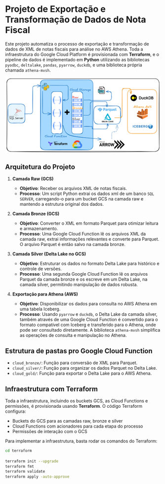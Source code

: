 # Projeto de Exportação e Transformação de Dados de Nota Fiscal

Este projeto automatiza o processo de exportação e transformação de dados de XML de notas fiscais para análise no AWS Athena. Toda a infraestrutura do Google Cloud Platform é provisionada com **Terraform**, e o pipeline de dados é implementado em **Python** utilizando as bibliotecas `pyodbc`, `deltalake`, `pandas`, `pyarrow`, `duckdb`, e uma biblioteca própria chamada `athena-mvsh`.

![Arquitetura do projeto](img/cloud.png)

## Arquitetura do Projeto

1. **Camada Raw (GCS)**
   - **Objetivo**: Receber os arquivos XML de notas fiscais.
   - **Processo**: Um script Python extrai os dados xml de um banco `SQL SERVER`, carregando-o para um bucket GCS na camada raw e mantendo a estrutura original dos dados.

2. **Camada Bronze (GCS)**
   - **Objetivo**: Converter o XML em formato Parquet para otimizar leitura e armazenamento.
   - **Processo**: Uma Google Cloud Function lê os arquivos XML da camada raw, extrai informações relevantes e converte para Parquet. O arquivo Parquet é então salvo na camada bronze.

3. **Camada Silver (Delta Lake no GCS)**
   - **Objetivo**: Estruturar os dados no formato Delta Lake para histórico e controle de versões.
   - **Processo**: Uma segunda Google Cloud Function lê os arquivos Parquet da camada bronze e os escreve em um Delta Lake, na camada silver, permitindo manipulação de dados robusta.

4. **Exportação para Athena (AWS)**
   - **Objetivo**: Disponibilizar os dados para consulta no AWS Athena em uma tabela Iceberg.
   - **Processo**: Usando `pyarrow` e `duckdb`, o Delta Lake da camada silver, também através de uma Google Cloud Function é convertido para o formato compatível com Iceberg e transferido para o Athena, onde pode ser consultado diretamente. A biblioteca `athena-mvsh` simplifica as operações de consulta e manipulação no Athena.

## Estrutura de pastas pro Google Cloud Function

- `cloud_bronze/`: Função para conversão de XML para Parquet.
- `cloud_silver/`: Função para organizar os dados Parquet no Delta Lake.
- `cloud_gold/`: Função para exportar o Delta Lake para o AWS Athena.

## Infraestrutura com Terraform

Toda a infraestrutura, incluindo os buckets GCS, as Cloud Functions e permissões, é provisionada usando **Terraform**. O código Terraform configura:

- Buckets do GCS para as camadas raw, bronze e silver
- Cloud Functions com acionadores para cada etapa do processo
- Permissões de interação com o GCS

Para implementar a infraestrutura, basta rodar os comandos do Terraform:

```bash
cd terraform

terraform init --upgrade
terraform fmt
terraform validate
terraform apply -auto-approve
```

